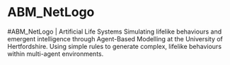 # ABM_NetLogo
#ABM_NetLogo | Artificial Life Systems
Simulating lifelike behaviours and emergent intelligence through Agent-Based Modelling at the University of Hertfordshire. 
Using simple rules to generate complex, lifelike behaviours within multi-agent environments.
